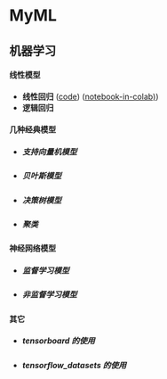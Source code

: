 # MyML

## 机器学习

#### 线性模型
- **线性回归** ([code](codes/Linear_models/linear_regression.py)) ([notebook-in-colab)](notebooks(colab)/Linear_models/linear_regression.ipynb))
- **逻辑回归**

#### 几种经典模型
- ##### 支持向量机模型
- ##### 贝叶斯模型
- ##### 决策树模型
- ##### 聚类

#### 神经网络模型
- ##### 监督学习模型
- ##### 非监督学习模型

#### 其它
- ##### tensorboard 的使用
- ##### tensorflow_datasets 的使用


